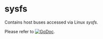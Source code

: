 # sysfs

Contains host buses accessed via Linux _sysfs_.

Please refer to
[![GoDoc](https://godoc.org/github.com/maruel/dlibox/go/pio/host/sysfs?status.svg)](https://godoc.org/github.com/maruel/dlibox/go/pio/host/sysfs).
